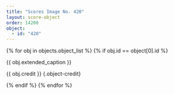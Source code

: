 ```yaml
---
title: "Scores Image No. 420"
layout: score-object
order: 14200
object:
  - id: "420"
---
```


{% for obj in objects.object_list %}
{% if obj.id == object[0].id %}

{{ obj.extended_caption }}

{{ obj.credit }} {.object-credit}

{% endif %}
{% endfor %}
